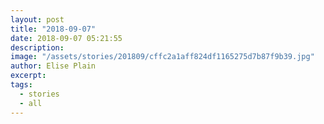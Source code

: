 ```yaml
---
layout: post
title: "2018-09-07"
date: 2018-09-07 05:21:55
description: 
image: "/assets/stories/201809/cffc2a1aff824df1165275d7b87f9b39.jpg"
author: Elise Plain
excerpt: 
tags: 
  - stories
  - all
---
```



<p></p>
